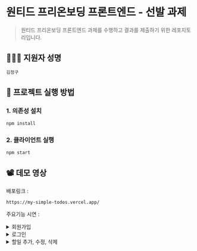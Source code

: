 # 원티드 프리온보딩 프론트엔드 - 선발 과제

> 원티드 프리온보딩 프론트엔드 과제를 수행하고 결과를 제출하기 위한 레포지토리입니다.

## 🧑🏻‍💻 지원자 성명

```bash
김정구
```

## 🚀 프로젝트 실행 방법

### 1. 의존성 설치

```bash
npm install
```

### 2. 클라이언트 실행

```bash
npm start
```

## 📽 데모 영상

배포링크 :

`https://my-simple-todos.vercel.app/`

주요기능 시연 :

<details><summary>회원가입</summary>

![회원가입](https://github.com/JulyK9/wanted-pre-onboarding-frontend/assets/97942837/aca0a9f6-290b-480b-9297-f1439388e349)

</details>

<details><summary>로그인</summary>

![과제_로그인](https://github.com/JulyK9/wanted-pre-onboarding-frontend/assets/97942837/fff8d754-4354-4026-a884-3b052946839d)

</details>

<details><summary>할일 추가, 수정, 삭제</summary>

![과제_할일 추가수정삭제](https://github.com/JulyK9/wanted-pre-onboarding-frontend/assets/97942837/04a854ca-c7c2-4d0b-ac05-6726f53d7cbb)

</details>
